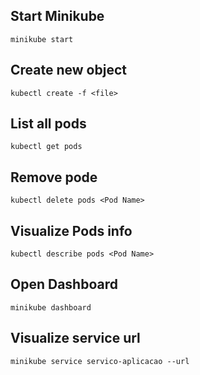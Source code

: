 ## Start Minikube
`minikube start`

## Create new object
`kubectl create -f <file>`

## List all pods
`kubectl get pods`

## Remove pode
`kubectl delete pods <Pod Name>`

## Visualize Pods info
`kubectl describe pods <Pod Name>`

## Open Dashboard
`minikube dashboard`

## Visualize service url
`minikube service servico-aplicacao --url`